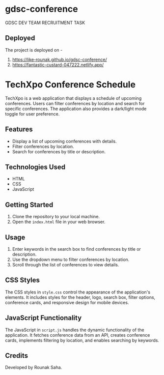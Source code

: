 # gdsc-conference
 GDSC DEV TEAM RECRUITMENT TASK 


## Deployed 

The project is deployed on -
1. https://like-rounak.github.io/gdsc-conference/
2. https://fantastic-custard-047222.netlify.app/

# TechXpo Conference Schedule

TechXpo is a web application that displays a schedule of upcoming conferences. Users can filter conferences by location and search for specific conferences. The application also provides a dark/light mode toggle for user preference.

## Features

- Display a list of upcoming conferences with details.
- Filter conferences by location.
- Search for conferences by title or description.

## Technologies Used

- HTML
- CSS
- JavaScript

## Getting Started

1. Clone the repository to your local machine.
2. Open the `index.html` file in your web browser.

## Usage

1. Enter keywords in the search box to find conferences by title or description.
2. Use the dropdown menu to filter conferences by location.
4. Scroll through the list of conferences to view details.

## CSS Styles

The CSS styles in `style.css` control the appearance of the application's elements. It includes styles for the header, logo, search box, filter options, conference cards, and responsive design for mobile devices.

## JavaScript Functionality

The JavaScript in `script.js` handles the dynamic functionality of the application. It fetches conference data from an API, creates conference cards, implements filtering by location, and enables searching by keywords. 

## Credits

Developed by Rounak Saha.

